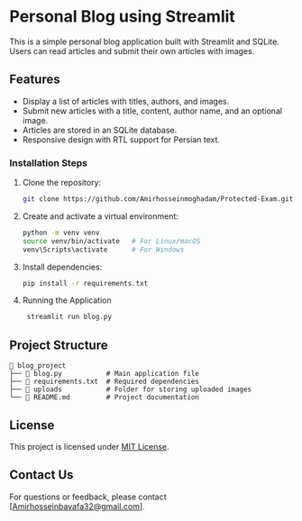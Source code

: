 # Personal Blog using Streamlit

This is a simple personal blog application built with Streamlit and SQLite. Users can read articles and submit their own articles with images.

## Features

- Display a list of articles with titles, authors, and images.
- Submit new articles with a title, content, author name, and an optional image.
- Articles are stored in an SQLite database.
- Responsive design with RTL support for Persian text.

### Installation Steps
1. Clone the repository:
   ```bash
   git clone https://github.com/Amirhosseinmoghadam/Protected-Exam.git
   
   ```
2. Create and activate a virtual environment:
   ```bash
   python -m venv venv
   source venv/bin/activate   # For Linux/macOS
   venv\Scripts\activate      # For Windows
   ```
3. Install dependencies:
   ```bash
   pip install -r requirements.txt
   ```
4. Running the Application
   ```bash
    streamlit run blog.py
   ```


## Project Structure
    📂 blog_project
    ├── 📄 blog.py           # Main application file
    ├── 📄 requirements.txt  # Required dependencies
    ├── 📂 uploads           # Folder for storing uploaded images
    └── 📄 README.md         # Project documentation


## License
This project is licensed under [MIT License](LICENSE).

## Contact Us
For questions or feedback, please contact [Amirhosseinbavafa32@gmail.com].

